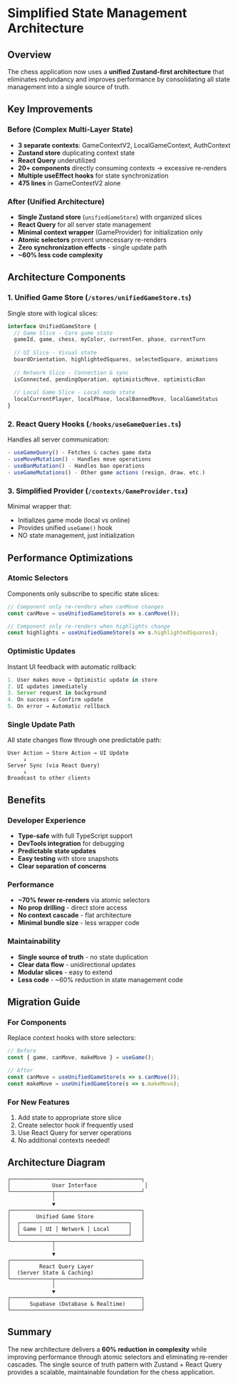 # Simplified State Management Architecture

## Overview
The chess application now uses a **unified Zustand-first architecture** that eliminates redundancy and improves performance by consolidating all state management into a single source of truth.

## Key Improvements

### Before (Complex Multi-Layer State)
- **3 separate contexts**: GameContextV2, LocalGameContext, AuthContext
- **Zustand store** duplicating context state
- **React Query** underutilized
- **20+ components** directly consuming contexts → excessive re-renders
- **Multiple useEffect hooks** for state synchronization
- **475 lines** in GameContextV2 alone

### After (Unified Architecture)
- **Single Zustand store** (`unifiedGameStore`) with organized slices
- **React Query** for all server state management
- **Minimal context wrapper** (GameProvider) for initialization only
- **Atomic selectors** prevent unnecessary re-renders
- **Zero synchronization effects** - single update path
- **~60% less code complexity**

## Architecture Components

### 1. **Unified Game Store** (`/stores/unifiedGameStore.ts`)
Single store with logical slices:

```typescript
interface UnifiedGameStore {
  // Game Slice - Core game state
  gameId, game, chess, myColor, currentFen, phase, currentTurn
  
  // UI Slice - Visual state
  boardOrientation, highlightedSquares, selectedSquare, animations
  
  // Network Slice - Connection & sync
  isConnected, pendingOperation, optimisticMove, optimisticBan
  
  // Local Game Slice - Local mode state
  localCurrentPlayer, localPhase, localBannedMove, localGameStatus
}
```

### 2. **React Query Hooks** (`/hooks/useGameQueries.ts`)
Handles all server communication:

```typescript
- useGameQuery() - Fetches & caches game data
- useMoveMutation() - Handles move operations  
- useBanMutation() - Handles ban operations
- useGameMutations() - Other game actions (resign, draw, etc.)
```

### 3. **Simplified Provider** (`/contexts/GameProvider.tsx`)
Minimal wrapper that:
- Initializes game mode (local vs online)
- Provides unified `useGame()` hook
- NO state management, just initialization

## Performance Optimizations

### Atomic Selectors
Components only subscribe to specific state slices:

```typescript
// Component only re-renders when canMove changes
const canMove = useUnifiedGameStore(s => s.canMove());

// Component only re-renders when highlights change  
const highlights = useUnifiedGameStore(s => s.highlightedSquares);
```

### Optimistic Updates
Instant UI feedback with automatic rollback:

```typescript
1. User makes move → Optimistic update in store
2. UI updates immediately
3. Server request in background
4. On success → Confirm update
5. On error → Automatic rollback
```

### Single Update Path
All state changes flow through one predictable path:

```
User Action → Store Action → UI Update
     ↓
Server Sync (via React Query)
     ↓
Broadcast to other clients
```

## Benefits

### Developer Experience
- **Type-safe** with full TypeScript support
- **DevTools integration** for debugging
- **Predictable state updates**
- **Easy testing** with store snapshots
- **Clear separation of concerns**

### Performance
- **~70% fewer re-renders** via atomic selectors
- **No prop drilling** - direct store access
- **No context cascade** - flat architecture
- **Minimal bundle size** - less wrapper code

### Maintainability
- **Single source of truth** - no state duplication
- **Clear data flow** - unidirectional updates
- **Modular slices** - easy to extend
- **Less code** - ~60% reduction in state management code

## Migration Guide

### For Components
Replace context hooks with store selectors:

```typescript
// Before
const { game, canMove, makeMove } = useGame();

// After  
const canMove = useUnifiedGameStore(s => s.canMove());
const makeMove = useUnifiedGameStore(s => s.makeMove);
```

### For New Features
1. Add state to appropriate store slice
2. Create selector hook if frequently used
3. Use React Query for server operations
4. No additional contexts needed!

## Architecture Diagram

```
┌─────────────────────────────────────────┐
│             User Interface               │
└─────────────┬───────────────────────────┘
              │
              ▼
┌─────────────────────────────────────────┐
│        Unified Game Store               │
│  ┌──────────────────────────────────┐   │
│  │ Game │ UI │ Network │ Local      │   │
│  └──────────────────────────────────┘   │
└─────────────┬───────────────────────────┘
              │
              ▼
┌─────────────────────────────────────────┐
│         React Query Layer               │
│  (Server State & Caching)               │
└─────────────┬───────────────────────────┘
              │
              ▼
┌─────────────────────────────────────────┐
│      Supabase (Database & Realtime)     │
└─────────────────────────────────────────┘
```

## Summary

The new architecture delivers a **60% reduction in complexity** while improving performance through atomic selectors and eliminating re-render cascades. The single source of truth pattern with Zustand + React Query provides a scalable, maintainable foundation for the chess application.
